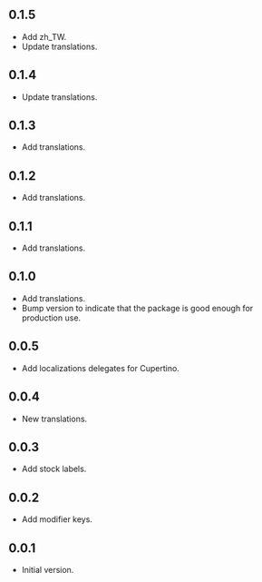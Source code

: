 ## 0.1.5

- Add zh_TW.
- Update translations.

## 0.1.4

- Update translations.

## 0.1.3

- Add translations.

## 0.1.2

- Add translations.

## 0.1.1

- Add translations.

## 0.1.0

- Add translations.
- Bump version to indicate that the package is good enough for production use.

## 0.0.5

- Add localizations delegates for Cupertino.

## 0.0.4

- New translations.

## 0.0.3

- Add stock labels.

## 0.0.2

- Add modifier keys.

## 0.0.1

- Initial version.
